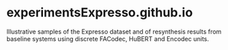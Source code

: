 # experimentsExpresso.github.io
Illustrative samples of the Expresso dataset and of resynthesis results from baseline systems using discrete FACodec, HuBERT and Encodec units. 
